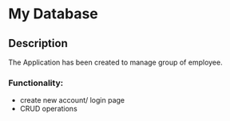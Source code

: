 # My Database

## Description

The Application has been created to manage group of employee. 

### Functionality:

* create new account/ login page
* CRUD operations
